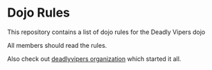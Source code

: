 Dojo Rules
==========

This repository contains a list of dojo rules for the Deadly Vipers dojo

All members should read the rules.

Also check out [deadlyvipers organization](https://github.com/deadlyvipers) which started it all.
